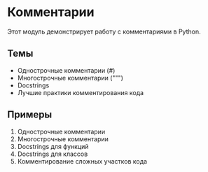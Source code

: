# Комментарии

Этот модуль демонстрирует работу с комментариями в Python.

## Темы

- Однострочные комментарии (#)
- Многострочные комментарии (""")
- Docstrings
- Лучшие практики комментирования кода

## Примеры

1. Однострочные комментарии
2. Многострочные комментарии
3. Docstrings для функций
4. Docstrings для классов
5. Комментирование сложных участков кода 